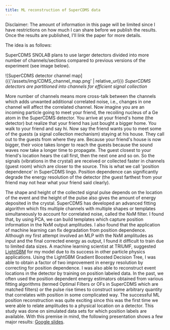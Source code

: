 ```yaml
---
title: ML reconstruction of SuperCDMS data
---
```


Disclaimer: The amount of information in this page will be limited since I have restrictions on how much I can share before we publish the results. Once the results are published, I'll link the paper for more details.

The idea is as follows:

SuperCDMS SNOLAB plans to use larger detectors divided into more number of channels/sections compared to previous versions of the experiment (see image below).

![SuperCDMS detector channel map]({{'/assets/img/CDMS_channel_map.png' | relative_url}})
*SuperCDMS detectors are partitioned into channels for efficient signal collection*

More number of channels means more cross-talk between the channels which adds unwanted additional correlated noise, i.e., changes in one channel will affect the correlated channel. Now imagine you are an incoming particle going to meet your friend, the recoiling nucleus of a Ge atom in the SuperCDMS detector. You arrive at your friend's home (the detector) but realize that your friend has just bought a bigger home. You walk to your friend and say hi. Now say the friend wants you to meet some of the guests (a signal collection mechanism) staying at his house. They call out to the guests from where they are. Because your friend's house is now bigger, their voice takes longer to reach the guests because the sound waves now take a longer time to propagate. The guest closest to your friend's location hears the call first, then the next one and so on. So the signals (vibrations in the crystal) are received or collected faster in channels (guest room) which are closer to the source. This is what we call 'position dependence' in SuperCDMS lingo. Position dependence can significantly degrade the energy resolution of the detector (the guest farthest from your friend may not hear what your friend said clearly).

The shape and height of the collected signal pulse depends on the location of the event and the height of the pulse also gives the amount of energy deposited in the crystal. SuperCDMS has developed an advanced fitting algorithm which fits multiple channels with multiple shapes or templates simultaneously to account for correlated noise, called the NxM filter. I found that, by using PCA, we can build templates which capture position information in the NxM output amplitudes. I also found that the application of machine learning can fix degradation from position dependence. Although my first attempt involved an MLP with the NxM amplitudes as input and the final corrected energy as output, I found it difficult to train due to limited data sizes. A machine learning scientist at TRIUMF, suggested [LightGBM](https://lightgbm.readthedocs.io/en/stable/) for my model due to its success in other particle physics applications. Using the LightGBM Gradient Boosted Decision Tree, I was able to obtain a factor of two improvement in energy resolution by correcting for position dependence. I was also able to reconstruct event locations in the detector by training on position labeled data. In the past, we often used the position dependent energy estimators obtained from various fitting algorithms (termed Optimal Filters or OFs in SuperCDMS which are matched filters) or the pulse rise times to construct some arbitrary quantity that correlates with position in some complicated way. The successful ML position reconstruction was quite exciting since this was the first time we were able to relate amplitudes to a physical location on a detector. This study was done on simulated data sets for which position labels are available. With this premise in mind, the following presentation shows a few major results: [Google slides](https://docs.google.com/presentation/d/1xqKi7aYVW0pN7yqyr33WvaDOcaUctCXSWC3h7KMZtCk/edit?usp=sharing).